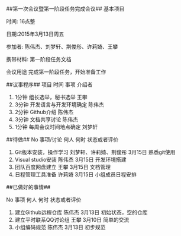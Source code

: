 ##第一次会议暨第一阶段任务完成会议##
基本项目



 时间: 16点整


 日期:2015年3月13日周五



参加者:		陈伟杰、刘梦轩、荆俊彤、许莉婍、王攀

携带材料: 	第一阶段任务文档

会议用途	完成第一阶段任务，开始准备工作

##议事程序##
项目 时间 事项	介绍者


1. 	1分钟	组长选举，秘书选举	王攀
2. 	3分钟	开发语言与开发环境确定	陈伟杰
3. 	2分钟	Github介绍	陈伟杰
4. 	3分钟	文档共享讨论	陈伟杰
5. 	1分钟	每周会议时间地点确定	刘梦轩

##待做##
No	事项/讨论	何人	何时	状态或者评价


1. Git版本安装，操作学习	刘梦轩、许莉婍、荆俊彤	3月15日	熟悉git使用
2.	Visual studio安装	陈伟杰	3月15日	开发环境搭建
3.	团队百度网盘建立	王攀	3月15日	文档管理
4.	日程管理工具准备	许莉婍	3月15日	小组成员日程安排

##已做好的事情##

No	事项	何人	何时	状态或者评价


1. 建立Github远程仓库	陈伟杰	3月13日	初始状态，空的仓库
2. 建立平时联系QQ讨论组	王攀	3月10日	简单的交流
3. 小组编码规范	陈伟杰	3月13日	初步规范

